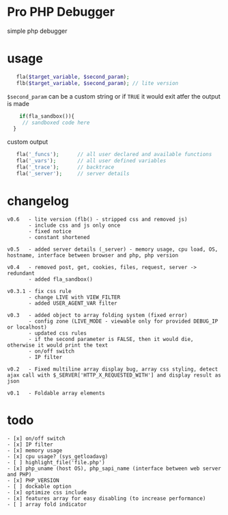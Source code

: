 Pro PHP Debugger
=========

simple php debugger

usage
=========

 ```php
    fla($target_variable, $second_param);
    flb($target_variable, $second_param); // lite version
```
`$second_param` can be a custom string or if `TRUE` it would exit atfer the output is made
```php
    if(fla_sandbox()){
     // sandboxed code here
  }
```


 custom output
 
 ```php
    fla('_funcs');		// all user declared and available functions
    fla('_vars');		// all user defined variables
    fla('_trace');      // backtrace
    fla('_server');   	// server details
```

changelog
=========

    v0.6   - lite version (flb() - stripped css and removed js)
           - include css and js only once
           - fixed notice
           - constant shortened
           
    v0.5   - added server details (_server) - memory usage, cpu load, OS, hostname, interface between browser and php, php version
    
    v0.4   - removed post, get, cookies, files, request, server -> redundant
           - added fla_sandbox() 
           
    v0.3.1 - fix css rule
           - change LIVE with VIEW_FILTER
           - added USER_AGENT_VAR filter 
           
    v0.3   - added object to array folding system (fixed error)
           - config zone (LIVE_MODE - viewable only for provided DEBUG_IP or localhost)
           - updated css rules
           - if the second parameter is FALSE, then it would die, otherwise it would print the text
           - on/off switch
           - IP filter
           
    v0.2   - Fixed multiline array display bug, array css styling, detect ajax call with $_SERVER['HTTP_X_REQUESTED_WITH'] and display result as json
    
    v0.1   - Foldable array elements

todo
=========
    - [x] on/off switch
    - [x] IP filter
    - [x] memory usage
    - [x] cpu usage? (sys_getloadavg)
    - [ ] highlight_file('file.php')
    - [x] php_uname (host OS), php_sapi_name (interface between web server and PHP)
    - [x] PHP_VERSION
    - [ ] dockable option
    - [x] optimize css include
    - [x] features array for easy disabling (to increase performance)
    - [ ] array fold indicator
